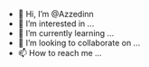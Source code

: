 - 👋 Hi, I’m @Azzedinn
- 👀 I’m interested in ...
- 🌱 I’m currently learning ...
- 💞️ I’m looking to collaborate on ...
- 📫 How to reach me ...

<!---
Azzedinn/Azzedinn is a ✨ special ✨ repository because its `README.md` (this file) appears on your GitHub profile.
You can click the Preview link to take a look at your changes.
--->
